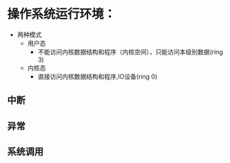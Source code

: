 操作系统运行环境：
==========
- 两种模式
  - 用户态
    - 不能访问内核数据结构和程序（内核空间），只能访问本级别数据(ring 3)
  - 内核态
    - 直接访问内核数据结构和程序,IO设备(ring 0)
  
## 中断<br>
## 异常<br>
## 系统调用<br>
